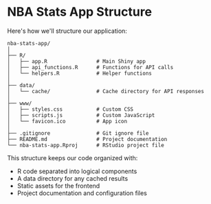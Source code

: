# NBA Stats App Structure

Here's how we'll structure our application:

```
nba-stats-app/
│
├── R/
│   ├── app.R                # Main Shiny app
│   ├── api_functions.R      # Functions for API calls
│   └── helpers.R            # Helper functions
│
├── data/
│   └── cache/               # Cache directory for API responses
│
├── www/
│   ├── styles.css           # Custom CSS
│   ├── scripts.js           # Custom JavaScript
│   └── favicon.ico          # App icon
│
├── .gitignore               # Git ignore file
├── README.md                # Project documentation
└── nba-stats-app.Rproj      # RStudio project file
```

This structure keeps our code organized with:
- R code separated into logical components
- A data directory for any cached results 
- Static assets for the frontend
- Project documentation and configuration files
